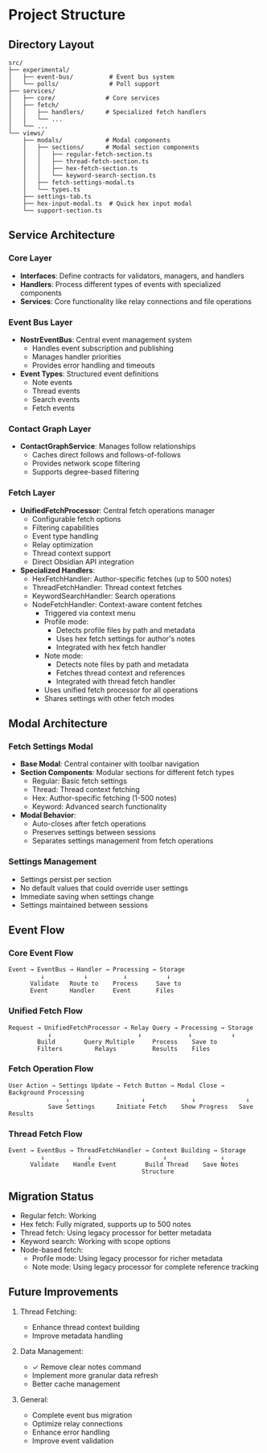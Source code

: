 # Project Structure

## Directory Layout

```
src/
├── experimental/
│   ├── event-bus/          # Event bus system
│   └── polls/              # Poll support
├── services/
│   ├── core/              # Core services
│   ├── fetch/
│   │   ├── handlers/      # Specialized fetch handlers
│   │   └── ...
│   └── ...
└── views/
    ├── modals/            # Modal components
    │   ├── sections/      # Modal section components
    │   │   ├── regular-fetch-section.ts
    │   │   ├── thread-fetch-section.ts
    │   │   ├── hex-fetch-section.ts
    │   │   └── keyword-search-section.ts
    │   ├── fetch-settings-modal.ts
    │   └── types.ts
    ├── settings-tab.ts
    ├── hex-input-modal.ts  # Quick hex input modal
    └── support-section.ts
```

## Service Architecture

### Core Layer
- **Interfaces**: Define contracts for validators, managers, and handlers
- **Handlers**: Process different types of events with specialized components
- **Services**: Core functionality like relay connections and file operations

### Event Bus Layer
- **NostrEventBus**: Central event management system
  - Handles event subscription and publishing
  - Manages handler priorities
  - Provides error handling and timeouts
- **Event Types**: Structured event definitions
  - Note events
  - Thread events
  - Search events
  - Fetch events

### Contact Graph Layer
- **ContactGraphService**: Manages follow relationships
  - Caches direct follows and follows-of-follows
  - Provides network scope filtering
  - Supports degree-based filtering

### Fetch Layer
- **UnifiedFetchProcessor**: Central fetch operations manager
  - Configurable fetch options
  - Filtering capabilities
  - Event type handling
  - Relay optimization
  - Thread context support
  - Direct Obsidian API integration
- **Specialized Handlers**:
  - HexFetchHandler: Author-specific fetches (up to 500 notes)
  - ThreadFetchHandler: Thread context fetches
  - KeywordSearchHandler: Search operations
  - NodeFetchHandler: Context-aware content fetches
    - Triggered via context menu
    - Profile mode:
      - Detects profile files by path and metadata
      - Uses hex fetch settings for author's notes
      - Integrated with hex fetch handler
    - Note mode:
      - Detects note files by path and metadata
      - Fetches thread context and references
      - Integrated with thread fetch handler
    - Uses unified fetch processor for all operations
    - Shares settings with other fetch modes

## Modal Architecture

### Fetch Settings Modal
- **Base Modal**: Central container with toolbar navigation
- **Section Components**: Modular sections for different fetch types
  - Regular: Basic fetch settings
  - Thread: Thread context fetching
  - Hex: Author-specific fetching (1-500 notes)
  - Keyword: Advanced search functionality
- **Modal Behavior**:
  - Auto-closes after fetch operations
  - Preserves settings between sessions
  - Separates settings management from fetch operations

### Settings Management
- Settings persist per section
- No default values that could override user settings
- Immediate saving when settings change
- Settings maintained between sessions

## Event Flow

### Core Event Flow
```
Event → EventBus → Handler → Processing → Storage
         ↓           ↓          ↓           ↓
      Validate   Route to    Process     Save to
      Event      Handler     Event       Files
```

### Unified Fetch Flow
```
Request → UnifiedFetchProcessor → Relay Query → Processing → Storage
           ↓                        ↓             ↓           ↓
        Build        Query Multiple     Process    Save to
        Filters         Relays          Results    Files
```

### Fetch Operation Flow
```
User Action → Settings Update → Fetch Button → Modal Close → Background Processing
                ↓                    ↓             ↓              ↓
           Save Settings      Initiate Fetch    Show Progress   Save Results
```

### Thread Fetch Flow
```
Event → EventBus → ThreadFetchHandler → Context Building → Storage
         ↓            ↓                    ↓               ↓
      Validate    Handle Event        Build Thread    Save Notes
                                     Structure
```

## Migration Status
- Regular fetch: Working
- Hex fetch: Fully migrated, supports up to 500 notes
- Thread fetch: Using legacy processor for better metadata
- Keyword search: Working with scope options
- Node-based fetch:
  - Profile mode: Using legacy processor for richer metadata
  - Note mode: Using legacy processor for complete reference tracking

## Future Improvements
1. Thread Fetching:
   - Enhance thread context building
   - Improve metadata handling

2. Data Management:
   - ✓ Remove clear notes command
   - Implement more granular data refresh
   - Better cache management

3. General:
   - Complete event bus migration
   - Optimize relay connections
   - Enhance error handling
   - Improve event validation
